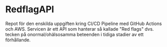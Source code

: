 # RedflagAPI
Repot för den enskilda uppgiften kring CI/CD Pipeline med GitHub Actions och AWS. Servicen är ett API som hanterar så kallade "Red flags" dvs. tecken på onormal/ohälsosamma beteenden i tidiga stadier av ett förhållande.
